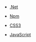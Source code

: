 <!-- docs/_sidebar.md -->

<!-- 侧边栏 -->

- [.Net](/Net/README '.Net')

- [Npm](/Npm/README 'Npm')

- [CSS3](/CSS3/README 'CSS3')
- [JavaScript](/JavaScript/README 'JavaScript')
